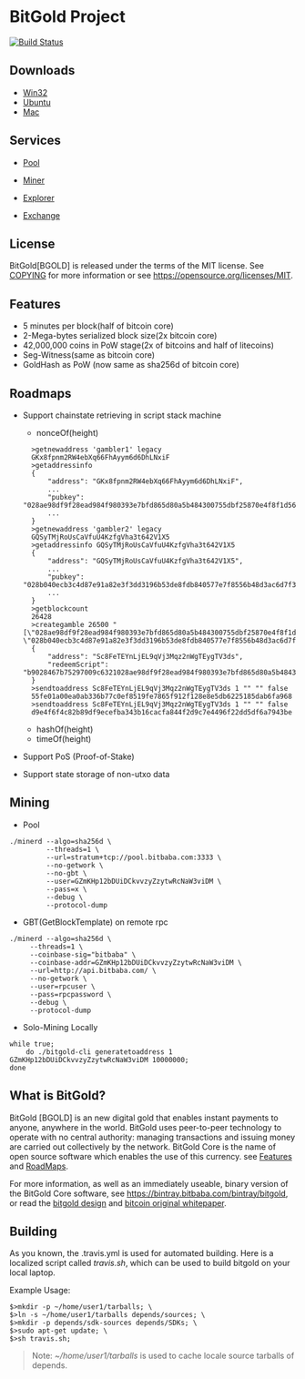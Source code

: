BitGold Project 
=====================================

[![Build Status](https://travis-ci.org/bitbaba/bitgold.svg?branch=master)](https://travis-ci.org/bitbaba/bitgold)

Downloads
-------------

- [Win32](https://bintray.bitbaba.com/bitgold/bitgold-win32.tar.gz)
- [Ubuntu](https://bintray.bitbaba.com/bitgold/bitgold-ubuntu64.tar.gz)
- [Mac](https://bintray.bitbaba.com/bitgold/bitgold-mac.tar.gz)

Services
----------------

- [Pool](https://pool.bitbaba.com/)

- [Miner](https://github.com/bitbaba/cpuminer)

- [Explorer](https://bitgold.bitbaba.com/)

- [Exchange](https://ex.bitbaba.com/)

License
-------

BitGold[BGOLD] is released under the terms of the MIT license. 
See [COPYING](COPYING) for more information or see https://opensource.org/licenses/MIT.

Features
--------

- 5 minutes per block(half of bitcoin core)
- 2-Mega-bytes serialized block size(2x bitcoin core)
- 42,000,000 coins in PoW stage(2x of bitcoins and half of litecoins)
- Seg-Witness(same as bitcoin core)
- GoldHash as PoW (now same as sha256d of bitcoin core)

Roadmaps
----------------

- Support chainstate retrieving in script stack machine
  - nonceOf(height)
  ```
	>getnewaddress 'gambler1' legacy 
	GKx8fpnm2RW4ebXq66FhAyym6d6DhLNxiF
	>getaddressinfo 
	{
  		"address": "GKx8fpnm2RW4ebXq66FhAyym6d6DhLNxiF",
		...
  		"pubkey": "028ae98df9f28ead984f980393e7bfd865d80a5b484300755dbf25870e4f8f1d56",
		...
	}
	>getnewaddress 'gambler2' legacy
	GQSyTMjRoUsCaVfuU4KzfgVha3t642V1X5
	>getaddressinfo GQSyTMjRoUsCaVfuU4KzfgVha3t642V1X5
	{
  		"address": "GQSyTMjRoUsCaVfuU4KzfgVha3t642V1X5",
		...
  		"pubkey": "028b040ecb3c4d87e91a82e3f3dd3196b53de8fdb840577e7f8556b48d3ac6d7f3",
		...
	}
	>getblockcount 
	26428
	>creategamble 26500 "[\"028ae98df9f28ead984f980393e7bfd865d80a5b484300755dbf25870e4f8f1d56\", \"028b040ecb3c4d87e91a82e3f3dd3196b53de8fdb840577e7f8556b48d3ac6d7f3\"]"
	{
  		"address": "Sc8FeTEYnLjEL9qVj3Mqz2nWgTEygTV3ds",
  		"redeemScript": "b9028467b75297009c6321028ae98df9f28ead984f980393e7bfd865d80a5b484300755dbf25870e4f8f1d566721028b040ecb3c4d87e91a82e3f3dd3196b53de8fdb840577e7f8556b48d3ac6d7f368ac"
	}
	>sendtoaddress Sc8FeTEYnLjEL9qVj3Mqz2nWgTEygTV3ds 1 "" "" false
	55fe01a00ea0ab336b77c0ef8519fe7865f912f128e8e5db6225185dab6fa968
	>sendtoaddress Sc8FeTEYnLjEL9qVj3Mqz2nWgTEygTV3ds 1 "" "" false
	d9e4f6f4c82b89df9ecefba343b16cacfa844f2d9c7e4496f22dd5df6a7943be
  ```
  - hashOf(height)
  - timeOf(height)

- Support PoS (Proof-of-Stake)

- Support state storage of non-utxo data

Mining 
-------------------
- Pool

```
./minerd --algo=sha256d \
         --threads=1 \
         --url=stratum+tcp://pool.bitbaba.com:3333 \
         --no-getwork \
         --no-gbt \
         --user=GZmKHp12bDUiDCkvvzyZzytwRcNaW3viDM \
         --pass=x \
         --debug \
         --protocol-dump
```

- GBT(GetBlockTemplate) on remote rpc

```
./minerd --algo=sha256d \
	 --threads=1 \
	 --coinbase-sig="bitbaba" \
	 --coinbase-addr=GZmKHp12bDUiDCkvvzyZzytwRcNaW3viDM \
	 --url=http://api.bitbaba.com/ \
	 --no-getwork \
	 --user=rpcuser \
	 --pass=rpcpassword \
	 --debug \
	 --protocol-dump
```

- Solo-Mining Locally

```
while true; 
    do ./bitgold-cli generatetoaddress 1 GZmKHp12bDUiDCkvvzyZzytwRcNaW3viDM 10000000; 
done
```

What is BitGold?
----------------

BitGold [BGOLD] is an new digital gold that enables instant payments to
anyone, anywhere in the world. BitGold uses peer-to-peer technology to operate
with no central authority: managing transactions and issuing money are carried
out collectively by the network. BitGold Core is the name of open source
software which enables the use of this currency. 
see [Features](https://github.com/bitbaba/bitgold/blob/master/README.md#features)
and [RoadMaps](https://github.com/bitbaba/bitgold/blob/master/README.md#roadmaps).

For more information, as well as an immediately useable, binary version of
the BitGold Core software, see https://bintray.bitbaba.com/bintray/bitgold, or read the
[bitgold design](http://blog.csdn.net/hacode/article/details/78369398) and
[bitcoin original whitepaper](https://bitcoincore.org/bitcoin.pdf).

Building
------------------

As you known, the .travis.yml is used for automated building. 
Here is a localized script called *travis.sh*, which can be used 
to build bitgold on your local laptop.

Example Usage:

```
$>mkdir -p ~/home/user1/tarballs; \
$>ln -s ~/home/user1/tarballs depends/sources; \
$>mkdir -p depends/sdk-sources depends/SDKs; \
$>sudo apt-get update; \
$>sh travis.sh;
```

>Note: *~/home/user1/tarballs* is used to cache locale source tarballs of depends.

